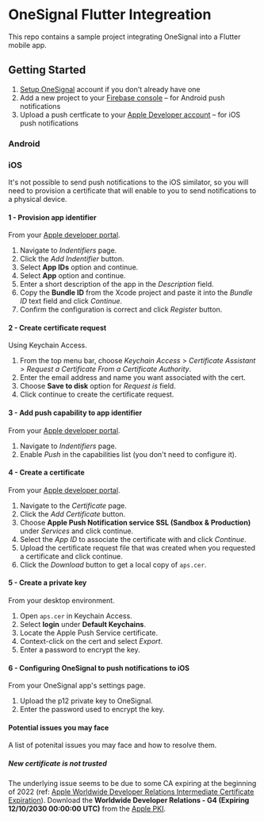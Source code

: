# OneSignal Flutter Integreation

This repo contains a sample project integrating OneSignal into a Flutter mobile app.

## Getting Started

1. [Setup OneSignal](https://app.onesignal.com/signup) account if you don't already have one
2. Add a new project to your [Firebase console](https://console.firebase.google.com/) – for Android push notifications
3. Upload a push certficate to your [Apple Developer account](https://developer.apple.com) – for iOS push notifications

### Android

### iOS

It's not possible to send push notifications to the iOS similator, so you will need to provision a certificate that will enable to you to send notifications to a physical device.

#### 1 - Provision app identifier

From your [Apple developer portal](https://developer.apple.com).

1. Navigate to _Indentifiers_ page.
2. Click the _Add Indentifier_ button.
3. Select **App IDs** option and continue.
4. Select **App** option and continue.
5. Enter a short description of the app in the _Description_ field.
6. Copy the **Bundle ID** from the Xcode project and paste it into the _Bundle ID_ text field and click _Continue_.
7. Confirm the configuration is correct and click _Register_ button.

#### 2 - Create certificate request

Using Keychain Access.

1. From the top menu bar, choose _Keychain Access_ > _Certificate Assistant_ > _Request a Certificate From a Certificate Authority_.
2. Enter the email address and name you want associated with the cert.
3. Choose **Save to disk** option for _Request is_ field.
4. Click continue to create the certificate request.

#### 3 - Add push capability to app identifier

From your [Apple developer portal](https://developer.apple.com).

1. Navigate to _Indentifiers_ page.
2. Enable _Push_ in the capabilities list (you don't need to configure it).

#### 4 - Create a certificate

From your [Apple developer portal](https://developer.apple.com).

1. Navigate to the _Certificate_ page.
2. Click the _Add Certificate_ button.
3. Choose **Apple Push Notification service SSL (Sandbox & Production)** under _Services_ and click continue.
4. Select the _App ID_ to associate the certificate with and click _Continue_.
5. Upload the certificate request file that was created when you requested a certificate and click continue.
6. Click the _Download_ button to get a local copy of `aps.cer`.

#### 5 - Create a private key

From your desktop environment.

1. Open `aps.cer` in Keychain Access.
2. Select **login** under **Default Keychains**.
3. Locate the Apple Push Service certificate.
4. Context-click on the cert and select _Export_.
5. Enter a password to encrypt the key.

#### 6 - Configuring OneSignal to push notifications to iOS

From your OneSignal app's settings page.

1. Upload the p12 private key to OneSignal.
2. Enter the password used to encrypt the key.

#### Potential issues you may face

A list of potenital issues you may face and how to resolve them.

##### New certificate is not trusted

The underlying issue seems to be due to some CA expiring at the beginning of 2022 (ref: [Apple Worldwide Developer Relations Intermediate Certificate Expiration](https://developer.apple.com/support/expiration/)). Download the **Worldwide Developer Relations - G4 (Expiring 12/10/2030 00:00:00 UTC)** from the [Apple PKI](https://www.apple.com/certificateauthority/).
